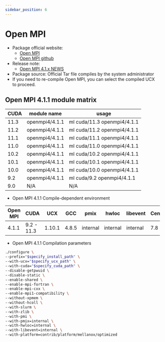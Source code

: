 ```yaml
---
sidebar_position: 6
---
```



# Open MPI

- Package official website:
  - [Open MPI](https://www.open-mpi.org/)
  - [Open MPI github](https://github.com/open-mpi/ompi)
- Release note: 
  - [Open MPI 4.1.x NEWS](https://raw.githubusercontent.com/open-mpi/ompi/v4.1.x/NEWS)
- Package source: Official Tar file compiles by the system administrator
- If you need to re-compile Open MPI, you can select the compiled UCX to proceed.

## Open MPI 4.1.1 module matrix 

| CUDA | module name    | usage                       |
| ---- | -------------- | --------------------------- |
| 11.3 | openmpi4/4.1.1 | ml cuda/11.3 openmpi4/4.1.1 |
| 11.2 | openmpi4/4.1.1 | ml cuda/11.2 openmpi4/4.1.1 |
| 11.1 | openmpi4/4.1.1 | ml cuda/11.1 openmpi4/4.1.1 |
| 11.0 | openmpi4/4.1.1 | ml cuda/11.0 openmpi4/4.1.1 |
| 10.2 | openmpi4/4.1.1 | ml cuda/10.2 openmpi4/4.1.1 |
| 10.1 | openmpi4/4.1.1 | ml cuda/10.1 openmpi4/4.1.1 |
| 10.0 | openmpi4/4.1.1 | ml cuda/10.0 openmpi4/4.1.1 |
| 9.2  | openmpi4/4.1.1 | ml cuda/9.2 openmpi4/4.1.1  |
| 9.0  | N/A            | N/A                         |


- Open MPI 4.1.1 Compile-dependent environment

| Open MPI | CUDA       | UCX    | GCC   | pmix     | hwloc    | libevent | CentOS |
| -------- | ---------- | ------ | ----- | -------- | -------- | -------- | ------ |
| 4.1.1    | 9.2 - 11.3 | 1.10.1 | 4.8.5 | internal | internal | internal | 7.8    |

- Open MPI 4.1.1 Compilation parameters
```bash
./configure \
--prefix="$specify_install_path" \
--with-ucx="$specify_ucx_path" \
--with-cuda="$specify_cuda_path" \
--disable-getpwuid \
--disable-static \
--enable-shared \
--enable-mpi-fortran \
--enable-mpi-cxx \
--enable-mpi1-compatibility \
--without-xpmem \
--without-hcoll \
--with-slurm \
--with-zlib \
--with-pmi \
--with-pmix=internal \
--with-hwloc=internal \
--with-libevent=internal \
--with-platform=contrib/platform/mellanox/optimized
```